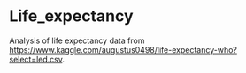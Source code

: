 # Life_expectancy

Analysis of life expectancy data from https://www.kaggle.com/augustus0498/life-expectancy-who?select=led.csv.
